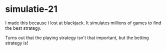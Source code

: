 # simulatie-21

I made this because i lost at blackjack. It simulates millions of games to find the best strategy.

Turns out that the playing strategy isn't that important, but the betting strategy is!
